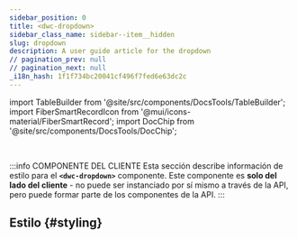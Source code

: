 ```yaml
---
sidebar_position: 0
title: <dwc-dropdown>
sidebar_class_name: sidebar--item__hidden
slug: dropdown
description: A user guide article for the dropdown
// pagination_prev: null
// pagination_next: null
_i18n_hash: 1f1f734bc20041cf496f7fed6e63dc2c
---
```

import TableBuilder from '@site/src/components/DocsTools/TableBuilder';
import FiberSmartRecordIcon from '@mui/icons-material/FiberSmartRecord';
import DocChip from '@site/src/components/DocsTools/DocChip';

<DocChip chip='shadow' />

<br />

:::info COMPONENTE DEL CLIENTE
Esta sección describe información de estilo para el **`<dwc-dropdown>`** componente. Este componente es **solo del lado del cliente** - no puede ser instanciado por sí mismo a través de la API, pero puede formar parte de los componentes de la API.
:::

## Estilo {#styling}

<TableBuilder name="dwc-dropdown" clientComponent />
